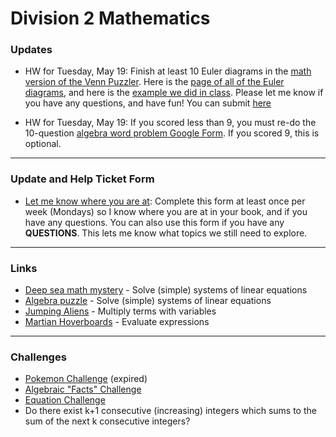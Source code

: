 # Division 2 Mathematics

### Updates

* HW for Tuesday, May 19: Finish at least 10 Euler diagrams in the <a href="https://vchan2.github.io/div2/Venn_puzzler_math_version.pdf"> math version of the Venn Puzzler</a>. Here is the <a href="https://vchan2.github.io/div2/Venn_puzzler_math_version_euler_diagrams.pdf"> page of all of the Euler diagrams</a>, and here is the <a href="https://vchan2.github.io/div2/Venn_puzzler_math_version_eg.jpg"> example we did in class</a>. Please let me know if you have any questions, and have fun! You can submit <a href="https://forms.gle/TTFDuJbAN4imeAxv7"> here</a>

* HW for Tuesday, May 19: If you scored less than 9, you must re-do  the 10-question <a href="https://forms.gle/5tRVVoEgscnGDixJ8"> algebra word problem Google Form</a>. If you scored 9, this is optional.

---

### Update and Help Ticket Form
<!--* For Monday's class: <a href="https://docs.google.com/spreadsheets/d/1ema5Q5k6BlUWyZKvT-BGBoPv9iUM7IzCbIpHrIY5wAY/edit?usp=sharing">Awwapp links</a>-->
<!--<a href="https://vchan2.github.io/div2/Triangular%20numbers.pdf"> Triangular Numbers worksheet</a>-->
* <a href="https://docs.google.com/forms/d/e/1FAIpQLSdwd1gGPLT06LTX-wfmoZQfu8dhYr0geGC0SXo51dXV_Qrw4g/viewform?usp=sf_link"> Let me know where you are at</a>: Complete this form at least once per week (Mondays) so I know where you are at in your book, and if you have any questions. You can also use this form if you have any **QUESTIONS**. This lets me know what topics we still need to explore. 

---

### Links

* <a href="https://www.mathplayground.com/deep_sea_math_mystery.html">Deep sea math mystery</a> - Solve (simple) systems of linear equations
* <a href="https://www.mathplayground.com/algebra_puzzle.html">Algebra puzzle</a> - Solve (simple) systems of linear equations
* <a href="https://www.mathplayground.com/ASB_JumpingAliens.html">Jumping Aliens</a> - Multiply terms with variables
* <a href="https://www.mathplayground.com/ASB_MartianHoverboards.html">Martian Hoverboards</a> - Evaluate expressions


<!--
For Tuesday, April 14: 
* Keep working through workbooks.
* Keep working through IXL problems related to algebra. You may find the grade 7 unit U a little too easy, especially compared to what we do in class - some harder ones can be found at higher grades, such as: Grade 10, G.5, and Grade 11, B.1. 
-->
---

### Challenges
* <a href="https://MerrickMath.github.io/MerrickMath.github.io-PokemonChallenge/"> Pokemon Challenge</a> (expired)
* <a href="https://vchan2.github.io/div2/Algebra_challenge.pdf"> Algebraic "Facts" Challenge</a>
* <a href="https://vchan2.github.io/div2/equation_challenge.pdf"> Equation Challenge</a>
* Do there exist k+1 consecutive (increasing) integers which sums to the sum of the next k consecutive integers?


<!--
### Materials 
* <a href="https://MerrickMath.github.io/grade4/shapealgebra.pdf"> Shape Algebra </a>
-->

<!--
### Projects 
* <a href="https://MerrickMath.github.io/MerrickMath.github.io-PokemonChallenge/"> Pokemon Challenge</a> 
-->
